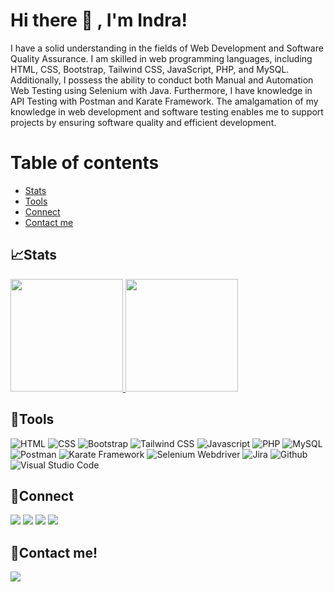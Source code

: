 <!--
**indrabayusu/indrabayusu** is a ✨ _special_ ✨ repository because its `README.md` (this file) appears on your GitHub profile.

Here are some ideas to get you started:

- 🔭 I’m currently working on ...
- 🌱 I’m currently learning ...
- 👯 I’m looking to collaborate on ...
- 🤔 I’m looking for help with ...
- 💬 Ask me about ...
- 📫 How to reach me: ...
- 😄 Pronouns: ...
- ⚡ Fun fact: ...
-->
# Hi there 👋 , I'm Indra!
I have a solid understanding in the fields of Web Development and Software Quality Assurance. I am skilled in web programming languages, including HTML, CSS, Bootstrap, Tailwind CSS, JavaScript, PHP, and MySQL. Additionally, I possess the ability to conduct both Manual and Automation Web Testing using Selenium with Java. Furthermore, I have knowledge in API Testing with Postman and Karate Framework. The amalgamation of my knowledge in web development and software testing enables me to support projects by ensuring software quality and efficient development.

# Table of contents
   * [Stats](#stats)
   * [Tools](#tools)
   * [Connect](#connect)
   * [Contact me](#contact-me)

## 📈Stats
<p align="left">
<a href="https://github.com/indrabayusu">
  <img height="180em" src="https://github-readme-stats-eight-theta.vercel.app/api?username=indrabayusu&show_icons=true&theme=algolia&include_all_commits=true&count_private=true"/>
  <img height="180em" src="https://github-readme-stats-eight-theta.vercel.app/api/top-langs/?username=indrabayusu&layout=compact&langs_count=8&theme=algolia"/>
</a>
</p>

## 🔨Tools
![HTML](https://img.shields.io/badge/-HTML5-181717?style=for-the-badge&logo=html5)
![CSS](https://img.shields.io/badge/-CSS3-181717?style=for-the-badge&logo=css3)
![Bootstrap](https://img.shields.io/badge/-Bootstrap-181717?style=for-the-badge&logo=bootstrap)
![Tailwind CSS](https://img.shields.io/badge/-Tailwind%20CSS-181717?style=for-the-badge&logo=tailwindcss)
![Javascript](https://img.shields.io/badge/-Javascript-181717?style=for-the-badge&logo=javascript)
![PHP](https://img.shields.io/badge/-PHP-181717?style=for-the-badge&logo=php)
![MySQL](https://img.shields.io/badge/-NySQL-181717?style=for-the-badge&logo=mysql)
![Postman](https://img.shields.io/badge/-Postman-181717?style=for-the-badge&logo=postman)
![Karate Framework](https://img.shields.io/badge/-Karate%20Framework-181717?style=for-the-badge&logo=karate)
![Selenium Webdriver](https://img.shields.io/badge/-Selenium-181717?style=for-the-badge&logo=selenium)
![Jira](https://img.shields.io/badge/-Jira-181717?style=for-the-badge&logo=jira)
![Github](https://img.shields.io/badge/GitHub-181717?style=for-the-badge&logo=github&logoColor=100000)
![Visual Studio Code](https://img.shields.io/badge/Visual%20Studio%20Code-181717.svg?style=for-the-badge&logo=visual-studio-code&logoColor=0078d7)

## 🔗Connect
<p>
    <a href="https://www.linkedin.com/in/indrabayusu" target="_blank"><img src="https://img.shields.io/badge/-LinkedIn-181717?style=for-the-badge&logo=linkedin&logoColor=white" /></a>
    <a href="https://www.facebook.com/indrabayusu/" target="_blank"><img src="https://img.shields.io/badge/-Facebook-181717?style=for-the-badge&logo=facebook&logoColor=1877F2" /></a>
    <a href="https://www.instagram.com/indrabayusu/" target="_blank"><img src="https://img.shields.io/badge/-Instagram-181717?style=for-the-badge&logo=instagram&logoColor=E4405F" /></a>
    <a href="https://www.indrabayusu.netlify.app/" target="_blank"><img src="https://img.shields.io/badge/-My%20Portfolio%20Website-181717?style=for-the-badge&logo=netlify&logoColor=00C7B7" /></a>
</p>


## 📝Contact me!
<p>
    <a href="mailto:indrabayusetiadiutomo@gmail.com" target="_blank"><img src="https://img.shields.io/badge/-Gmail-181717?style=for-the-badge&logo=gmail" /></a>
</p>
